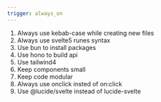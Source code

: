 ```yaml
---
trigger: always_on
---
```


1. Always use kebab-case while creating new files
2. Always use svelte5 runes syntax
3. Use bun to install packages
4. Use hono to build api
5. Use tailwind4
6. Keep components small
7. Keep code modular
8. Always use onclick insted of on:click
9. Use @lucide/svelte instead of lucide-svelte
